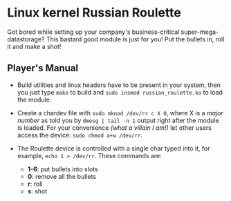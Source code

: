 Linux kernel Russian Roulette
=============================

Got bored while setting up your company's business-critical super-mega-datastorage?
This bastard good module is just for you! Put the bullets in, roll it and make a shot!

Player's Manual
---------------

* Build utilities and linux headers have to be present in your system, then you just type `make` to build
and `sudo insmod russian_roulette.ko` to load the module.

* Create a chardev file with `sudo mknod /dev/rr c X 0`, where X is a *major number* as told you
by `dmesg | tail -n 1` output right after the module is loaded. For your convenience *(what a villain I am!)*
let other users access the device: `sudo chmod a+w /dev/rr`.

* The Roulette device is controlled with a single char typed into it, for example, `echo 1 > /dev/rr`.
These commands are:
  * **1-6**: put bullets into slots
  * **0**: remove all the bullets
  * **r**: roll
  * **s**: shot
